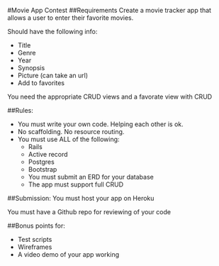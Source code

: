 #Movie App Contest
##Requirements
Create a movie tracker app that allows a user to enter their favorite movies.

Should have the following info:

- Title
- Genre
- Year
- Synopsis
- Picture (can take an url)
- Add to favorites

You need the appropriate CRUD views and a favorate view with CRUD



##Rules:

- You must write your own code.  Helping each other is ok.
- No scaffolding. No resource routing.
- You must use ALL of the following:
  - Rails
  - Active record
  - Postgres
  - Bootstrap
  - You must submit an ERD for your database
  - The app must support full CRUD

##Submission:
  You must host your app on Heroku

  You must have a Github repo for reviewing of your code

##Bonus points for:
  - Test scripts
  - Wireframes
  - A video demo of your app working
